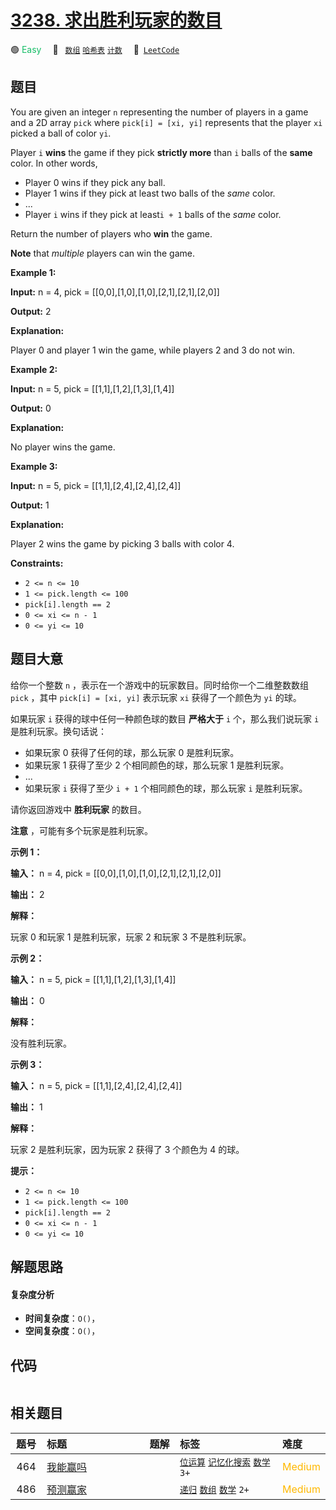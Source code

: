 # [3238. 求出胜利玩家的数目](https://leetcode.com/problems/find-the-number-of-winning-players)

🟢 <font color=#15bd66>Easy</font>&emsp; 🔖&ensp; [`数组`](/leetcode-js/outline/tag/array.md) [`哈希表`](/leetcode-js/outline/tag/hash-table.md) [`计数`](/leetcode-js/outline/tag/counting.md)&emsp; 🔗&ensp;[`LeetCode`](https://leetcode.com/problems/find-the-number-of-winning-players)

## 题目

You are given an integer `n` representing the number of players in a game and
a 2D array `pick` where `pick[i] = [xi, yi]` represents that the player `xi`
picked a ball of color `yi`.

Player `i` **wins** the game if they pick **strictly more** than `i` balls of
the **same** color. In other words,

  * Player 0 wins if they pick any ball.
  * Player 1 wins if they pick at least two balls of the _same_ color.
  * ...
  * Player `i` wins if they pick at least`i + 1` balls of the _same_ color.

Return the number of players who **win** the game.

**Note** that _multiple_ players can win the game.



**Example 1:**

**Input:** n = 4, pick = [[0,0],[1,0],[1,0],[2,1],[2,1],[2,0]]

**Output:** 2

**Explanation:**

Player 0 and player 1 win the game, while players 2 and 3 do not win.

**Example 2:**

**Input:** n = 5, pick = [[1,1],[1,2],[1,3],[1,4]]

**Output:** 0

**Explanation:**

No player wins the game.

**Example 3:**

**Input:** n = 5, pick = [[1,1],[2,4],[2,4],[2,4]]

**Output:** 1

**Explanation:**

Player 2 wins the game by picking 3 balls with color 4.



**Constraints:**

  * `2 <= n <= 10`
  * `1 <= pick.length <= 100`
  * `pick[i].length == 2`
  * `0 <= xi <= n - 1 `
  * `0 <= yi <= 10`


## 题目大意

给你一个整数 `n` ，表示在一个游戏中的玩家数目。同时给你一个二维整数数组 `pick` ，其中 `pick[i] = [xi, yi]` 表示玩家
`xi` 获得了一个颜色为 `yi` 的球。

如果玩家 `i` 获得的球中任何一种颜色球的数目 **严格大于**  `i` 个，那么我们说玩家 `i` 是胜利玩家。换句话说：

  * 如果玩家 0 获得了任何的球，那么玩家 0 是胜利玩家。
  * 如果玩家 1 获得了至少 2 个相同颜色的球，那么玩家 1 是胜利玩家。
  * ...
  * 如果玩家 `i` 获得了至少 `i + 1` 个相同颜色的球，那么玩家 `i` 是胜利玩家。

请你返回游戏中 **胜利玩家**  的数目。

**注意** ，可能有多个玩家是胜利玩家。



**示例 1：**

**输入：** n = 4, pick = [[0,0],[1,0],[1,0],[2,1],[2,1],[2,0]]

**输出：** 2

**解释：**

玩家 0 和玩家 1 是胜利玩家，玩家 2 和玩家 3 不是胜利玩家。

**示例 2：**

**输入：** n = 5, pick = [[1,1],[1,2],[1,3],[1,4]]

**输出：** 0

**解释：**

没有胜利玩家。

**示例 3：**

**输入：** n = 5, pick = [[1,1],[2,4],[2,4],[2,4]]

**输出：** 1

**解释：**

玩家 2 是胜利玩家，因为玩家 2 获得了 3 个颜色为 4 的球。



**提示：**

  * `2 <= n <= 10`
  * `1 <= pick.length <= 100`
  * `pick[i].length == 2`
  * `0 <= xi <= n - 1 `
  * `0 <= yi <= 10`


## 解题思路

#### 复杂度分析

- **时间复杂度**：`O()`，
- **空间复杂度**：`O()`，

## 代码

```javascript

```

## 相关题目

<!-- prettier-ignore -->
| 题号 | 标题 | 题解 | 标签 | 难度 |
| :------: | :------ | :------: | :------ | :------ |
| 464 | [我能赢吗](https://leetcode.com/problems/can-i-win) |  |  [`位运算`](/leetcode-js/outline/tag/bit-manipulation.md) [`记忆化搜索`](/leetcode-js/outline/tag/memoization.md) [`数学`](/leetcode-js/outline/tag/math.md) `3+` | <font color=#ffb800>Medium</font> |
| 486 | [预测赢家](https://leetcode.com/problems/predict-the-winner) |  |  [`递归`](/leetcode-js/outline/tag/recursion.md) [`数组`](/leetcode-js/outline/tag/array.md) [`数学`](/leetcode-js/outline/tag/math.md) `2+` | <font color=#ffb800>Medium</font> |

<style>
.blue {
    background-color: #096dd9;
    padding: 0.25rem 0.5rem;
    margin: 0;
    font-size: 0.85em;
    border-radius: 3px;
    color: white;
    font-weight: 500;
}
table th:first-of-type { width: 10%; }
table th:nth-of-type(2) { width: 35%; }
table th:nth-of-type(3) { width: 10%; }
table th:nth-of-type(4) { width: 35%; }
table th:nth-of-type(5) { width: 10%; }
</style>
